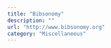 ```yaml
---
title: "Bibsonomy"
description: ""
url: "http://www.bibsonomy.org"
category: "Miscellaneous"
---
```

